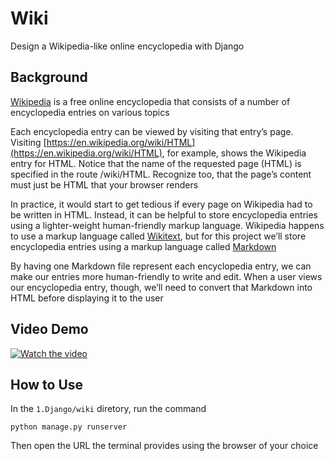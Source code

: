 # Wiki

Design a Wikipedia-like online encyclopedia with Django

## Background

[Wikipedia](https://www.wikipedia.org/) is a free online encyclopedia that consists of a number of encyclopedia entries on various topics

Each encyclopedia entry can be viewed by visiting that entry’s page. Visiting [https://en.wikipedia.org/wiki/HTML](https://en.wikipedia.org/wiki/HTML), for example, shows the Wikipedia entry for HTML. Notice that the name of the requested page (HTML) is specified in the route /wiki/HTML. Recognize too, that the page’s content must just be HTML that your browser renders

In practice, it would start to get tedious if every page on Wikipedia had to be written in HTML. Instead, it can be helpful to store encyclopedia entries using a lighter-weight human-friendly markup language. Wikipedia happens to use a markup language called [Wikitext](https://en.wikipedia.org/wiki/Help:Wikitext), but for this project we’ll store encyclopedia entries using a markup language called [Markdown](https://help.github.com/en/github/writing-on-github/basic-writing-and-formatting-syntax)

By having one Markdown file represent each encyclopedia entry, we can make our entries more human-friendly to write and edit. When a user views our encyclopedia entry, though, we’ll need to convert that Markdown into HTML before displaying it to the user

## Video Demo

[![Watch the video](https://img.youtube.com/vi/DoJh0hTbG24/hqdefault.jpg)](https://youtu.be/DoJh0hTbG24)

## How to Use

In the `1.Django/wiki` diretory, run the command

`python manage.py runserver`

Then open the URL the terminal provides using the browser of your choice
